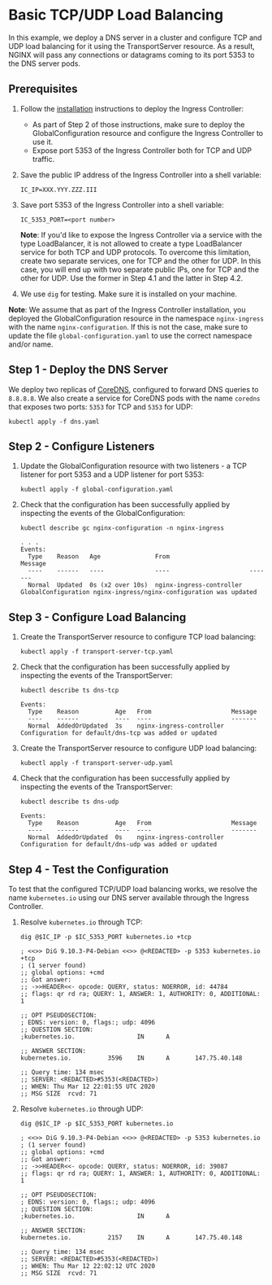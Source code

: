 # Basic TCP/UDP Load Balancing

In this example, we deploy a DNS server in a cluster and configure TCP and UDP load balancing for it using the
TransportServer resource.  As a result, NGINX will pass any connections or datagrams coming to its port 5353 to the DNS
server pods.

## Prerequisites

1. Follow the [installation](https://docs.nginx.com/nginx-ingress-controller/installation/installation-with-manifests/)
   instructions to deploy the Ingress Controller:
   - As part of Step 2 of those instructions, make sure to deploy the GlobalConfiguration resource and configure the
     Ingress Controller to use it.
   - Expose port 5353 of the Ingress Controller both for TCP and UDP traffic.
1. Save the public IP address of the Ingress Controller into a shell variable:

    ```console
    IC_IP=XXX.YYY.ZZZ.III
    ```

1. Save port 5353 of the Ingress Controller into a shell variable:

    ```console
    IC_5353_PORT=<port number>
    ```

    **Note**: If you'd like to expose the Ingress Controller via a service with the type LoadBalancer, it is not allowed
    to create a type LoadBalancer service for both TCP and UDP protocols. To overcome this limitation, create two
    separate services, one for TCP and the other for UDP.  In this case, you will end up with two separate public IPs,
    one for TCP and the other for UDP. Use the former in Step 4.1 and the latter in Step 4.2.
1. We use `dig` for testing. Make sure it is installed on your machine.

**Note**: We assume that as part of the Ingress Controller installation, you deployed the GlobalConfiguration resource
in the namespace `nginx-ingress` with the name `nginx-configuration`. If this is not the case, make sure to update the
file `global-configuration.yaml` to use the correct namespace and/or name.

## Step 1 - Deploy the DNS Server

We deploy two replicas of [CoreDNS](https://coredns.io/), configured to forward DNS queries to `8.8.8.8`. We also create
a service for CoreDNS pods with the name `coredns` that exposes two ports: `5353` for TCP and `5353` for UDP:

```console
kubectl apply -f dns.yaml
```

## Step 2 - Configure Listeners

1. Update the GlobalConfiguration resource with two listeners - a TCP listener for port 5353 and a UDP listener for port
   5353:

    ```console
    kubectl apply -f global-configuration.yaml
    ```

2. Check that the configuration has been successfully applied by inspecting the events of the GlobalConfiguration:

    ```console
    kubectl describe gc nginx-configuration -n nginx-ingress
    ```

    ```text
    . . .
    Events:
      Type    Reason   Age               From                      Message
      ----    ------   ----              ----                      -------
      Normal  Updated  0s (x2 over 10s)  nginx-ingress-controller  GlobalConfiguration nginx-ingress/nginx-configuration was updated
    ```

## Step 3 - Configure Load Balancing

1. Create the TransportServer resource to configure TCP load balancing:

    ```console
    kubectl apply -f transport-server-tcp.yaml
    ```

1. Check that the configuration has been successfully applied by inspecting the events of the TransportServer:

    ```console
    kubectl describe ts dns-tcp
    ```

    ```text
    Events:
      Type    Reason          Age   From                      Message
      ----    ------          ----  ----                      -------
      Normal  AddedOrUpdated  3s    nginx-ingress-controller  Configuration for default/dns-tcp was added or updated
    ```

1. Create the TransportServer resource to configure UDP load balancing:

    ```console
    kubectl apply -f transport-server-udp.yaml
    ```

1. Check that the configuration has been successfully applied by inspecting the events of the TransportServer:

    ```console
    kubectl describe ts dns-udp
    ```

    ```text
    Events:
      Type    Reason          Age   From                      Message
      ----    ------          ----  ----                      -------
      Normal  AddedOrUpdated  0s    nginx-ingress-controller  Configuration for default/dns-udp was added or updated
    ```

## Step 4 - Test the Configuration

To test that the configured TCP/UDP load balancing works, we resolve the name `kubernetes.io` using our DNS server
available through the Ingress Controller.

1. Resolve `kubernetes.io` through TCP:

    ```console
    dig @$IC_IP -p $IC_5353_PORT kubernetes.io +tcp
    ```

    ```text
    ; <<>> DiG 9.10.3-P4-Debian <<>> @<REDACTED> -p 5353 kubernetes.io +tcp
    ; (1 server found)
    ;; global options: +cmd
    ;; Got answer:
    ;; ->>HEADER<<- opcode: QUERY, status: NOERROR, id: 44784
    ;; flags: qr rd ra; QUERY: 1, ANSWER: 1, AUTHORITY: 0, ADDITIONAL: 1

    ;; OPT PSEUDOSECTION:
    ; EDNS: version: 0, flags:; udp: 4096
    ;; QUESTION SECTION:
    ;kubernetes.io.                 IN      A

    ;; ANSWER SECTION:
    kubernetes.io.          3596    IN      A       147.75.40.148

    ;; Query time: 134 msec
    ;; SERVER: <REDACTED>#5353(<REDACTED>)
    ;; WHEN: Thu Mar 12 22:01:55 UTC 2020
    ;; MSG SIZE  rcvd: 71
    ```

1. Resolve `kubernetes.io` through UDP:

    ```console
    dig @$IC_IP -p $IC_5353_PORT kubernetes.io
    ```

    ```text
    ; <<>> DiG 9.10.3-P4-Debian <<>> @<REDACTED> -p 5353 kubernetes.io
    ; (1 server found)
    ;; global options: +cmd
    ;; Got answer:
    ;; ->>HEADER<<- opcode: QUERY, status: NOERROR, id: 39087
    ;; flags: qr rd ra; QUERY: 1, ANSWER: 1, AUTHORITY: 0, ADDITIONAL: 1

    ;; OPT PSEUDOSECTION:
    ; EDNS: version: 0, flags:; udp: 4096
    ;; QUESTION SECTION:
    ;kubernetes.io.                 IN      A

    ;; ANSWER SECTION:
    kubernetes.io.          2157    IN      A       147.75.40.148

    ;; Query time: 134 msec
    ;; SERVER: <REDACTED>#5353(<REDACTED>)
    ;; WHEN: Thu Mar 12 22:02:12 UTC 2020
    ;; MSG SIZE  rcvd: 71
    ```
